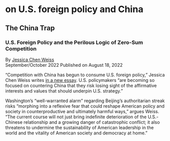 # on U.S. foreign policy and China

## The China Trap

### U.S. Foreign Policy and the Perilous Logic of Zero-Sum Competition

By [Jessica Chen Weiss](https://www.foreignaffairs.com/china/china-trap-us-foreign-policy-zero-sum-competition#author-info)  
September/October 2022 Published on August 18, 2022

“Competition with China has begun to consume U.S. foreign policy,” Jessica Chen Weiss writes [in a new essay](https://www.foreignaffairs.com/china/china-trap-us-foreign-policy-zero-sum-competition). U.S. policymakers “are becoming so focused on countering China that they risk losing sight of the affirmative interests and values that should underpin U.S. strategy.”  

Washington’s “well-warranted alarm” regarding Beijing’s authoritarian streak risks “morphing into a reflexive fear that could reshape American policy and society in counterproductive and ultimately harmful ways,” argues Weiss. “The current course will not just bring indefinite deterioration of the U.S.-Chinese relationship and a growing danger of catastrophic conflict; it also threatens to undermine the sustainability of American leadership in the world and the vitality of American society and democracy at home.”

